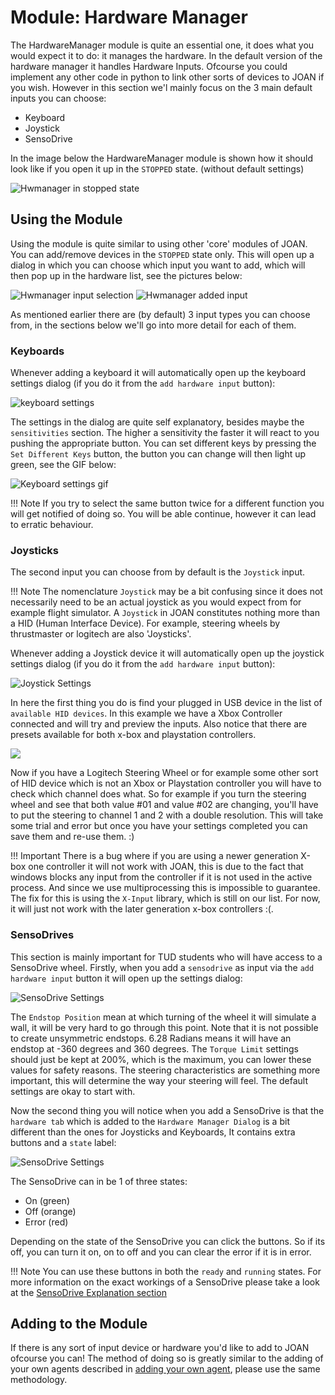 # Module: Hardware Manager
The HardwareManager module is quite an essential one, it does what you would expect it to do: it manages the hardware.
In the default version of the hardware manager it handles Hardware Inputs. Ofcourse you could implement any other 
code in python to link other sorts of devices to JOAN if you wish. However in this section we'l mainly focus on the 
3 main default inputs you can choose:

- Keyboard
- Joystick
- SensoDrive
 
In the image below the HardwareManager module is shown how it should look like if you open it up in the 
`STOPPED` state. (without default settings)

![Hwmanager in stopped state](imgs/modules-hardwaremanager-stopped-state.PNG)

## <a name="using_hw_manager"></a>Using the Module
Using the module is quite similar to using other 'core' modules of JOAN. You can add/remove devices in the `STOPPED` 
state only. This will open up a dialog in which you can choose which input you want to add, which will then pop up in the 
hardware list, see the pictures below:

![Hwmanager input selection](imgs/modules-hardwaremanager-input-selection.PNG)
![Hwmanager added input](imgs/modules-hardwaremanager-added-input.PNG)

As mentioned earlier there are (by default) 3 input types you can choose from, in the sections below we'll go into more 
detail for each of them.

### Keyboards
Whenever adding a keyboard it will automatically open up the keyboard settings dialog (if you do it from the `add hardware input` button):

![keyboard settings](imgs/modules-hardwaremanager-keyboard-settings.PNG)

The settings in the dialog are quite self explanatory, besides maybe the `sensitivities` section. The higher
a sensitivity the faster it will react to you pushing the appropriate button.
You can set different keys by pressing the `Set Different Keys` button, the button you can change will then
light up green, see the GIF below:

![Keyboard settings gif](gifs/modules-hardwaremanager-keyboard-settings.gif)

!!! Note
    If you try to select the same button twice for a different function you will get notified of doing so. You will be able 
    continue, however it can lead to erratic behaviour.

### Joysticks
The second input you can choose from by default is the `Joystick` input. 

!!! Note 
    The nomenclature `Joystick` may be a bit confusing  since it does not necessarily need to be an actual joystick as 
    you would expect from for example flight simulator. A `Joystick` in JOAN constitutes nothing more than a HID 
    (Human Interface Device). For example, steering wheels by thrustmaster or logitech are also 'Joysticks'.

Whenever adding a Joystick device it will automatically open up the joystick settings dialog (if you do it from the `add hardware input` button):

![Joystick Settings](imgs/modules-hardwaremanager-joystick-settings.PNG)

In here the first thing you do is find your plugged in USB device in the list of `available HID devices`. In this example 
we have a Xbox Controller connected and will try and preview the inputs. Also notice that there are presets available for
both x-box and playstation controllers.

[ ![](gifs/modules-hardwaremanager-joysticksettings.gif) ](gifs/modules-hardwaremanager-joysticksettings.gif)

Now if you have a Logitech Steering Wheel or for example some other sort of HID device which is not an Xbox or Playstation controller
you will have to check which channel does what. So for example if you turn the steering wheel and see that both value #01 and value #02 
are changing, you'll have to put the steering to channel 1 and 2 with a double resolution. This will take some trial and error
but once you have your settings completed you can save them and re-use them. :)

!!! Important
    There is a bug where if you are using a newer generation X-box one controller it will not work with JOAN, this is due to the fact that
    windows blocks any input from the controller if it is not used in the active process. And since we use multiprocessing this is 
    impossible to guarantee. The fix for this is using the `X-Input` library, which is still on our list. For now, it will just not work
    with the later generation x-box controllers :(.

### SensoDrives
This section is mainly important for TUD students who will have access to a SensoDrive wheel. Firstly, when you add a `sensodrive` as input 
via the `add hardware input` button it will open up the settings dialog:

![SensoDrive Settings](imgs/modules-hardwaremanager-sensodrive-settings.PNG)

The `Endstop Position` mean at which turning of the wheel it will simulate a wall, it will be very hard to go through this point. Note that
it is not possible to create unsymmetric endstops. 6.28 Radians means it will have an endstop at -360 degrees and 360 degrees.
The `Torque Limit` settings should just be kept at 200%, which is the maximum, you can lower these values for safety reasons.
The steering characteristics are something more important, this will determine the way your steering will feel. The default 
settings are okay to start with.

Now the second thing you will notice when you add a SensoDrive is that the `hardware tab` which is added to the `Hardware Manager Dialog` is a bit
different than the ones for Joysticks and Keyboards, It contains extra buttons and a `state` label:

![SensoDrive Settings](imgs/modules-hardwaremanager-sensodrive-tab.PNG)

The SensoDrive can in be 1 of three states:

- On (green)
- Off (orange)
- Error (red)

Depending on the state of the SensoDrive you can click the buttons. So if its off, you can turn it on, on to off and you can clear the error if it is in 
error. 

!!! Note 
    You can use these buttons in both the `ready` and `running` states. For more information on the exact workings of a SensoDrive please
    take a look at the [SensoDrive Explanation section](other-sensodrive.md)

## Adding to the Module
If there is any sort of input device or hardware you'd like to add to JOAN ofcourse you can! The method
of doing so is greatly similar to the adding of your own agents described in
[adding your own agent](modules-carlainterface.md#adding_own_agents), please use the same methodology.